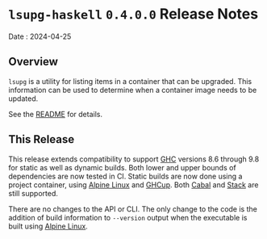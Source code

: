 # `lsupg-haskell` `0.4.0.0` Release Notes

Date
: 2024-04-25

## Overview

`lsupg` is a utility for listing items in a container that can be upgraded.
This information can be used to determine when a container image needs to be
updated.

See the [README][] for details.

[README]: <https://github.com/ExtremaIS/lsupg-haskell#lsupg>

## This Release

This release extends compatibility to support [GHC][] versions 8.6 through 9.8
for static as well as dynamic builds.  Both lower and upper bounds of
dependencies are now tested in CI.  Static builds are now done using a project
container, using [Alpine Linux][] and [GHCup][].  Both [Cabal][] and [Stack][]
are still supported.

[GHC]: <https://www.haskell.org/ghc/>
[Alpine Linux]: <https://www.alpinelinux.org/>
[GHCup]: <https://www.haskell.org/ghcup/>
[Cabal]: <https://www.haskell.org/cabal/>
[Stack]: <https://www.haskellstack.org>

There are no changes to the API or CLI.  The only change to the code is the
addition of build information to `--version` output when the executable is
built using [Alpine Linux][].

